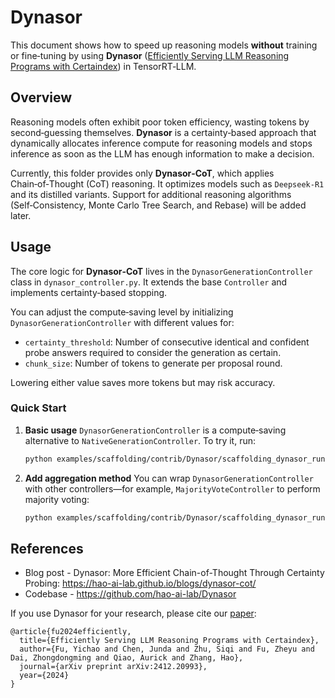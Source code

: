 # Dynasor

This document shows how to speed up reasoning models **without** training or fine‑tuning by using **Dynasor** ([Efficiently Serving LLM Reasoning Programs with Certaindex](https://arxiv.org/abs/2412.20993)) in TensorRT‑LLM.

## Overview

Reasoning models often exhibit poor token efficiency, wasting tokens by second‑guessing themselves. **Dynasor** is a certainty‑based approach that dynamically allocates inference compute for reasoning models and stops inference as soon as the LLM has enough information to make a decision.

Currently, this folder provides only **Dynasor‑CoT**, which applies Chain‑of‑Thought (CoT) reasoning. It optimizes models such as `Deepseek‑R1` and its distilled variants. Support for additional reasoning algorithms (Self‑Consistency, Monte Carlo Tree Search, and Rebase) will be added later.

## Usage

The core logic for **Dynasor‑CoT** lives in the `DynasorGenerationController` class in `dynasor_controller.py`. It extends the base `Controller` and implements certainty‑based stopping.

You can adjust the compute‑saving level by initializing `DynasorGenerationController` with different values for:

- `certainty_threshold`: Number of consecutive identical and confident probe answers required to consider the generation as certain.
- `chunk_size`: Number of tokens to generate per proposal round.

Lowering either value saves more tokens but may risk accuracy.

### Quick Start

1. **Basic usage**
  `DynasorGenerationController` is a compute‑saving alternative to `NativeGenerationController`. To try it, run:
   ```bash
   python examples/scaffolding/contrib/Dynasor/scaffolding_dynasor_run.py
   ```

2. **Add aggregation method**
  You can wrap `DynasorGenerationController` with other controllers—for example, `MajorityVoteController` to perform majority voting:
    ```bash
    python examples/scaffolding/contrib/Dynasor/scaffolding_dynasor_run.py --majority_vote
    ```

 ## References

 - Blog post - Dynasor: More Efficient Chain-of-Thought Through Certainty Probing: https://hao-ai-lab.github.io/blogs/dynasor-cot/
 - Codebase - https://github.com/hao-ai-lab/Dynasor

 If you use Dynasor for your research, please cite our [paper](https://arxiv.org/abs/2412.20993):
 ```
 @article{fu2024efficiently,
   title={Efficiently Serving LLM Reasoning Programs with Certaindex},
   author={Fu, Yichao and Chen, Junda and Zhu, Siqi and Fu, Zheyu and Dai, Zhongdongming and Qiao, Aurick and Zhang, Hao},
   journal={arXiv preprint arXiv:2412.20993},
   year={2024}
 }
 ```
